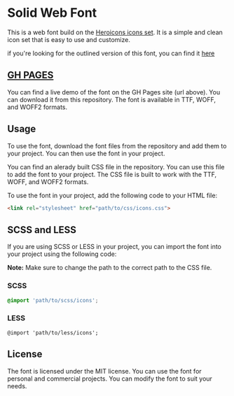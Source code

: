 # Solid Web Font

This is a web font build on the [Heroicons icons set](https://github.com/tailwindlabs/heroicons). It is a simple and clean icon set that is easy to use and customize.

if you're looking for the outlined version of this font, you can find it [here](https://github.com/15fathoms/outlineWF)

## [GH PAGES](https://15fathoms.github.io/solidWF)

You can find a live demo of the font on the GH Pages site (url above).
You can download it from this repository. The font is available in TTF, WOFF, and WOFF2 formats.

## Usage

To use the font, download the font files from the repository and add them to your project. You can then use the font in your project.

You can find an alerady built CSS file in the repository. You can use this file to add the font to your project. The CSS file is built to work with the TTF, WOFF, and WOFF2 formats.

To use the font in your project, add the following code to your HTML file:

```html
<link rel="stylesheet" href="path/to/css/icons.css">
```

## SCSS and LESS

If you are using SCSS or LESS in your project, you can import the font into your project using the following code:

**Note:** Make sure to change the path to the correct path to the CSS file.

### SCSS

```scss
@import 'path/to/scss/icons';
```

### LESS
```less	
@import 'path/to/less/icons';
```

## License

The font is licensed under the MIT license. You can use the font for personal and commercial projects. You can modify the font to suit your needs.
